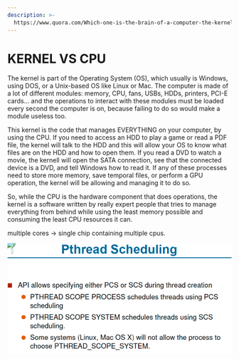 ```yaml
---
description: >-
  https://www.quora.com/Which-one-is-the-brain-of-a-computer-the-kernel-or-the-CPU-Why
---
```


# KERNEL VS CPU

The kernel is part of the Operating System \(OS\), which usually is Windows, using DOS, or a Unix-based OS like Linux or Mac. The computer is made of a lot of different modules: memory, CPU, fans, USBs, HDDs, printers, PCI-E cards... and the operations to interact with these modules must be loaded every second the computer is on, because failing to do so would make a module useless too.

This kernel is the code that manages EVERYTHING on your computer, by using the CPU. If you need to access an HDD to play a game or read a PDF file, the kernel will talk to the HDD and this will allow your OS to know what files are on the HDD and how to open them. If you read a DVD to watch a movie, the kernell will open the SATA connection, see that the connected device is a DVD, and tell Windows how to read it. If any of these processes need to store more memory, save temporal files, or perform a GPU operation, the kernel will be allowing and managing it to do so.

So, while the CPU is the hardware component that does operations, the kernel is a software written by really expert people that tries to manage everything from behind while using the least memory possible and consuming the least CPU resources it can.



multiple cores -&gt; single chip containing multiple cpus.

![Intel Core i7](../.gitbook/assets/image%20%2861%29.png)



